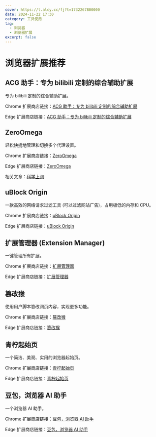 ```yaml
---
cover: https://t.alcy.cc/fj?t=1732267800000
date: 2024-11-22 17:30
category: 工具使用
tag: 
  - 浏览器
  - 浏览器扩展
excerpt: false
---
```


# 浏览器扩展推荐

## ACG 助手：专为 bilibili 定制的综合辅助扩展

专为 bilibili 定制的综合辅助扩展。

Chrome 扩展商店链接：[ACG 助手：专为 bilibili 定制的综合辅助扩展](https://chromewebstore.google.com/detail/acg%E5%8A%A9%E6%89%8B-%E4%B8%93%E4%B8%BA%E5%93%94%E5%93%A9%E5%93%94%E5%93%A9bilibili%E5%AE%9A%E5%88%B6%EF%BC%8C%E5%8F%AF%E8%A7%86/kpbnombpnpcffllnianjibmpadjolanh?hl=zh-CN)

Edge 扩展商店链接：[ACG 助手：专为 bilibili 定制的综合辅助扩展](https://microsoftedge.microsoft.com/addons/detail/acg助手：专为bilibili定制的综合辅助扩展/fcfebhekhbkhjjimonjmbgmkbclheaoh?hl=zh-CN)

## ZeroOmega

轻松快捷地管理和切换多个代理设置。

Chrome 扩展商店链接：[ZeroOmega](https://chromewebstore.google.com/detail/proxy-switchyomega-3-zero/pfnededegaaopdmhkdmcofjmoldfiped?hl=zh-CN)

Edge 扩展商店链接：[ZeroOmega](https://microsoftedge.microsoft.com/addons/detail/proxy-switchyomega-3-zer/dmaldhchmoafliphkijbfhaomcgglmgd)

相关文章：[科学上网](./科学上网.md)

## uBlock Origin                               

一款高效的网络请求过滤工具 (可以过滤网站广告)，占用极低的内存和 CPU。

Chrome 扩展商店链接：[uBlock Origin](https://chrome.google.com/webstore/detail/ublock-origin/cjpalhdlnbpafiamejdnhcphjbkeiagm?hl=zh-CN)

Edge 扩展商店链接：[uBlock Origin](https://microsoftedge.microsoft.com/addons/detail/ublock-origin/odfafepnkmbhccpbejgmiehpchacaeak?hl=zh-CN)

## 扩展管理器 (Extension Manager)

一键管理所有扩展。

Chrome 扩展商店链接：[扩展管理器](https://chromewebstore.google.com/detail/%E6%89%A9%E5%B1%95%E7%AE%A1%E7%90%86%E5%99%A8%EF%BC%88extension-manager%EF%BC%89/gjldcdngmdknpinoemndlidpcabkggco?hl=zh-CN)

Edge 扩展商店链接：[扩展管理器](https://microsoftedge.microsoft.com/addons/detail/扩展管理器（extension-manager）/bhahgfgngfghgjhnpplmemebhenieijb?hl=zh-CN)

## 篡改猴

使用用户脚本篡改网页内容，实现更多功能。

Chrome 扩展商店链接：[篡改猴](https://chromewebstore.google.com/detail/%E7%AF%A1%E6%94%B9%E7%8C%B4/dhdgffkkebhmkfjojejmpbldmpobfkfo?hl=zh-CN)

Edge 扩展商店链接：[篡改猴](https://microsoftedge.microsoft.com/addons/detail/篡改猴/iikmkjmpaadaobahmlepeloendndfphd?hl=zh-CN)

## 青柠起始页

一个简洁、美观、实用的浏览器起始页。

Chrome 扩展商店链接：[青柠起始页](https://chromewebstore.google.com/detail/%E9%9D%92%E6%9F%A0%E8%B5%B7%E5%A7%8B%E9%A1%B5/aajmeahnoefldipnjgodkobfdcpmapno?hl=zh-CN)

Edge 扩展商店链接：[青柠起始页](https://microsoftedge.microsoft.com/addons/detail/青柠起始页/pcpnigdkpcgemocnjhebmajldpjlbeom?hl=zh-CN)

## 豆包，浏览器 AI 助手

一个浏览器 AI 助手。

Chrome 扩展商店链接：[豆包，浏览器 AI 助手](https://chromewebstore.google.com/detail/dbjibobgilijgolhjdcbdebjhejelffo?utm_source=install_first&hl=zh)

Edge 扩展商店链接：[豆包，浏览器 AI 助手](https://microsoftedge.microsoft.com/addons/detail/%E8%B1%86%E5%8C%85%EF%BC%8C%E6%B5%8F%E8%A7%88%E5%99%A8-ai-%E5%8A%A9%E6%89%8B/capohkkfagimodmlpnahjoijgoocdjhd?hl=zh-CN)